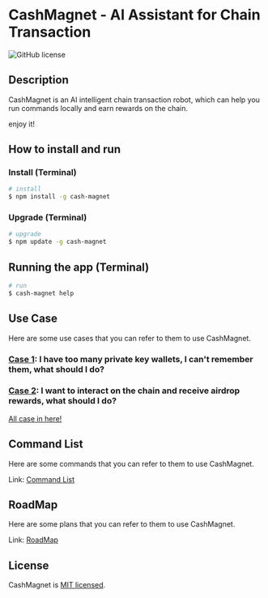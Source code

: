 # CashMagnet - AI Assistant for Chain Transaction

![GitHub license](https://img.shields.io/github/license/0x00DAO/CashMagnet)

## Description

CashMagnet is an AI intelligent chain transaction robot, which can help you run commands locally and earn rewards on the chain.

enjoy it!

## How to install and run

### Install (Terminal)

```bash
# install
$ npm install -g cash-magnet
```

### Upgrade (Terminal)

```bash
# upgrade
$ npm update -g cash-magnet
```

## Running the app (Terminal)

```bash
# run
$ cash-magnet help

```

## Use Case

Here are some use cases that you can refer to them to use CashMagnet.

### [Case 1](wiki/UseCase.md#case-1-i-have-too-many-private-key-wallets-i-cant-remember-them-what-should-i-do): I have too many private key wallets, I can't remember them, what should I do?

### [Case 2](wiki/UseCase.md#case-2-coming-soon): I want to interact on the chain and receive airdrop rewards, what should I do?

[All case in here!](wiki/UseCase.md)

## Command List

Here are some commands that you can refer to them to use CashMagnet.

Link: [Command List](wiki/CommandList.md)

## RoadMap

Here are some plans that you can refer to them to use CashMagnet.

Link: [RoadMap](wiki/RoadMap.md)

## License

CashMagnet is [MIT licensed](LICENSE).
